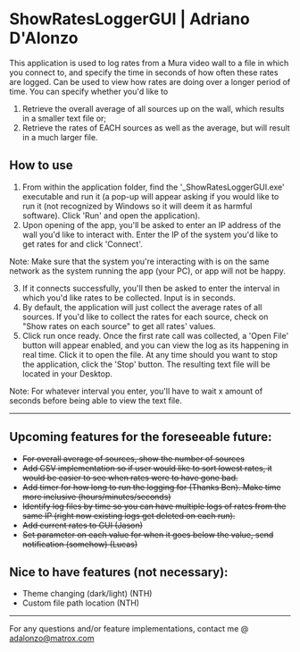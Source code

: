 # ShowRatesLoggerGUI | Adriano D'Alonzo

This application is used to log rates from a Mura video wall to a file in which you connect to, and specify the time in seconds of how often these rates are logged. Can be used to view how rates are doing over a longer period of time. You can specify whether you'd like to

1. Retrieve the overall average of all sources up on the wall, which results in a smaller text file or;
2. Retrieve the rates of EACH sources as well as the average, but will result in a much larger file.

## How to use

1. From within the application folder, find the '_ShowRatesLoggerGUI.exe' executable and run it (a pop-up will appear asking if you would like to run it (not recognized by Windows so it will deem it as harmful software). Click 'Run' and open the application).
2. Upon opening of the app, you'll be asked to enter an IP address of the wall you'd like to interact with. Enter the IP of the system you'd like to get rates for and click 'Connect'.

Note: Make sure that the system you're interacting with is on the same network as the system running the app (your PC), or app will not be happy.

3. If it connects successfully, you'll then be asked to enter the interval in which you'd like rates to be collected. Input is in seconds. 
4. By default, the application will just collect the average rates of all sources. If you'd like to collect the rates for each source, check on "Show rates on each source" to get all rates' values.
5. Click run once ready. Once the first rate call was collected, a 'Open File' button will appear enabled, and you can view the log as its happening in real time. Click it to open the file. At any time should you want to stop the application, click the 'Stop' button. The resulting text file will be located in your Desktop.

Note: For whatever interval you enter, you'll have to wait x amount of seconds before being able to view the text file.

***

## Upcoming features for the foreseeable future:
- ~~For overall average of sources, show the number of sources~~
- ~~Add CSV implementation so if user would like to sort lowest rates, it would be easier to see when rates were to have gone bad.~~
- ~~Add timer for how long to run the logging for (Thanks Ben). Make time more inclusive (hours/minutes/seconds)~~
- ~~Identify log files by time so you can have multiple logs of rates from the same IP (right now existing logs get deleted on each run).~~
- ~~Add current rates to GUI (Jason)~~
- ~~Set parameter on each value for when it goes below the value, send notification (somehow) (Lucas)~~

## Nice to have features (not necessary):
- Theme changing (dark/light) (NTH)
- Custom file path location (NTH)
  
***

For any questions and/or feature implementations, contact me @ adalonzo@matrox.com
